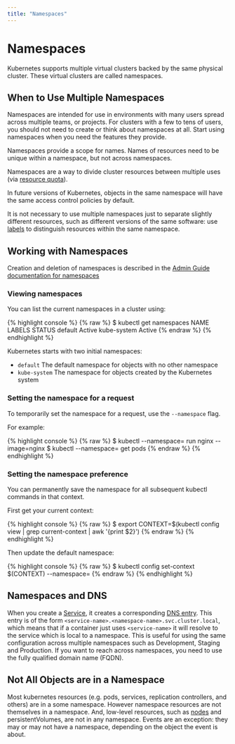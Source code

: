 ```yaml
---
title: "Namespaces"
---
```



# Namespaces

Kubernetes supports multiple virtual clusters backed by the same physical cluster.
These virtual clusters are called namespaces.

## When to Use Multiple Namespaces

Namespaces are intended for use in environments with many users spread across multiple
teams, or projects.  For clusters with a few to tens of users, you should not
need to create or think about namespaces at all.  Start using namespaces when you
need the features they provide.

Namespaces provide a scope for names.  Names of resources need to be unique within a namespace, but not across namespaces.

Namespaces are a way to divide cluster resources between multiple uses (via [resource quota](../../docs/admin/resource-quota.html)).

In future versions of Kubernetes, objects in the same namespace will have the same
access control policies by default.

It is not necessary to use multiple namespaces just to separate slightly different
resources, such as different versions of the same software: use [labels](#labels.md) to distinguish
resources within the same namespace.

## Working with Namespaces

Creation and deletion of namespaces is described in the [Admin Guide documentation
for namespaces](../../docs/admin/namespaces.html)

### Viewing namespaces

You can list the current namespaces in a cluster using:

{% highlight console %}
{% raw %}
$ kubectl get namespaces
NAME          LABELS    STATUS
default       <none>    Active
kube-system   <none>    Active
{% endraw %}
{% endhighlight %}

Kubernetes starts with two initial namespaces:
   * `default` The default namespace for objects with no other namespace
   * `kube-system` The namespace for objects created by the Kubernetes system

### Setting the namespace for a request

To temporarily set the namespace for a request, use the `--namespace` flag.

For example:

{% highlight console %}
{% raw %}
$ kubectl --namespace=<insert-namespace-name-here> run nginx --image=nginx
$ kubectl --namespace=<insert-namespace-name-here> get pods
{% endraw %}
{% endhighlight %}

### Setting the namespace preference

You can permanently save the namespace for all subsequent kubectl commands in that
context.

First get your current context:

{% highlight console %}
{% raw %}
$ export CONTEXT=$(kubectl config view | grep current-context | awk '{print $2}')
{% endraw %}
{% endhighlight %}

Then update the default namespace:

{% highlight console %}
{% raw %}
$ kubectl config set-context $(CONTEXT) --namespace=<insert-namespace-name-here>
{% endraw %}
{% endhighlight %}

## Namespaces and DNS

When you create a [Service](services.html), it creates a corresponding [DNS entry](../admin/dns.html).
This entry is of the form `<service-name>.<namespace-name>.svc.cluster.local`, which means
that if a container just uses `<service-name>` it will resolve to the service which
is local to a namespace.  This is useful for using the same configuration across
multiple namespaces such as Development, Staging and Production.  If you want to reach
across namespaces, you need to use the fully qualified domain name (FQDN).

## Not All Objects are in a Namespace

Most kubernetes resources (e.g. pods, services, replication controllers, and others) are
in a some namespace.  However namespace resources are not themselves in a namespace.
And, low-level resources, such as [nodes](../../docs/admin/node.html) and
persistentVolumes, are not in any namespace. Events are an exception: they may or may not
have a namespace, depending on the object the event is about.



